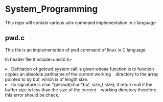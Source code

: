 # System_Programming

This repo will contain various unix command implementation in c language

## pwd.c ##
This file is an implementation of pwd command of linux in C language

In header file #include<unistd.h> <br>
<li> Defination of getcwd system call is given whose function is to function copies an absolute pathname of the current  working  
 &nbsp;&nbsp;    directory to the array pointed to by buf, which is of length size.
<li> Its signature is  char *getcwd(char *buf, size_t size); It return null if the buffer size is less than the size of the current
 &nbsp;&nbsp; working directory therefore this error should be check.
  

